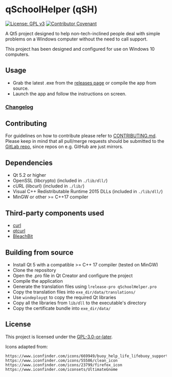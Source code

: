 # qSchoolHelper (qSH)
[![License: GPL v3](https://img.shields.io/badge/License-GPLv3-blue.svg)](https://www.gnu.org/licenses/gpl-3.0) [![Contributor Covenant](https://img.shields.io/badge/Contributor%20Covenant-v2.0%20adopted-ff69b4.svg)](CODE_OF_CONDUCT.md)

A Qt5 project designed to help non-tech-inclined people deal with simple problems on a Windows computer without the need to call support. 

This project has been designed and configured for use on Windows 10 computers. 

## Usage

- Grab the latest .exe from the [releases page](https://gitlab.com/Atrate/qschoolhelper/releases) or compile the app from source.
- Launch the app and follow the instructions on screen.

### [Changelog](./CHANGELOG)

## Contributing

For guidelines on how to contribute please refer to [CONTRIBUTING.md](./CONTRIBUTING.md). Please keep in mind that all pull/merge requests should be submitted to the [GitLab repo](https://gitlab.com/Atrate/qschoolhelper), since repos on e.g. GitHub are just mirrors.

## Dependencies

- Qt 5.2 or higher
- OpenSSL (libcrypto) (included in `./lib/dll/`)
- cURL (libcurl) (included in `./lib/`)
- Visual C++ Redistributable Runtime 2015 DLLs (included in `./lib/dll/`)
- MinGW or other >= C++17 compiler

## Third-party components used

- [curl](https://github.com/curl/curl)
- [qtcurl](https://github.com/tarasvb/qtcurl)
- [BleachBit](https://www.bleachbit.org/)

## Building from source

- Install Qt 5 with a compatible >= C++ 17 compiler (tested on MinGW)
- Clone the repository
- Open the .pro file in Qt Creator and configure the project
- Compile the application
- Generate the translation files using `lrelease-pro qSchoolHelper.pro`
- Copy the translation files into `exe_dir/data/translations/`
- Use `windeployqt` to copy the required Qt libraries
- Copy all the libraries from `lib/dll` to the executable's directory
- Copy the certificate bundle into `exe_dir/data/`

## License
This project is licensed under the [GPL-3.0-or-later](https://www.gnu.org/licenses/gpl-3.0.html).

Icons adapted from:
```
https://www.iconfinder.com/icons/669949/buoy_help_life_lifebuoy_support_icon
https://www.iconfinder.com/icons/55586/clean_icon
https://www.iconfinder.com/icons/23799/firefox_icon
https://www.iconfinder.com/iconsets/UltimateGnome
``` 
